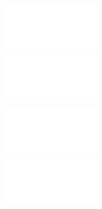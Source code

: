 ![@](steps/prompt.98379d66.md)

![@](steps/file.f79e1164.md)

![@](steps/file.b12da5c0.md)

![@](steps/file.a07eca7a.md)